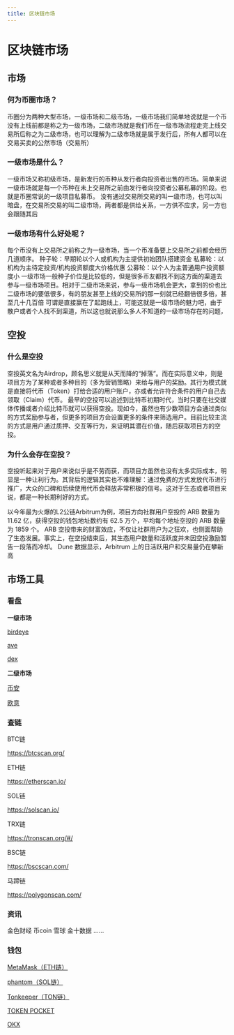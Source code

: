 ```yaml
---
title: 区块链市场
---
```


# 区块链市场

## 市场
### 何为币圈市场？
币圈分为两种大型市场，一级市场和二级市场，一级市场我们简单地说就是一个币没有上线前都是称之为一级市场，二级市场就是我们币在一级市场流程走完上线交易所后称之为二级市场，也可以理解为二级市场就是属于发行后，所有人都可以在交易买卖的公然市场（交易所）

### 一级市场是什么？

一级市场又称初级市场，是新发行的币种从发行者向投资者出售的市场。简单来说一级市场就是每一个币种在未上交易所之前由发行者向投资者公募私募的阶段。也就是币圈常说的一级项目私募币。
没有通过交易所交易的叫一级市场，也可以叫暗盘，在交易所交易的叫二级市场，两者都是供给关系，一方供不应求，另一方也会跟随其后

### 一级市场有什么好处呢？

每个币没有上交易所之前称之为一级市场，当一个币准备要上交易所之前都会经历几道顺序。
种子轮：早期轮以个人或机构为主提供初始团队搭建资金
私募轮：以机构为主待定投资/机构投资额度大价格优惠
公募轮：以个人为主普通用户投资额度小
一级市场一般种子价位是比较低的，但是很多币友都找不到这方面的渠道去参与一级市场项目。相对于二级市场来说，参与一级市场机会更大，拿到的价也比二级市场的要低很多，有的朋友甚至上线的交易所的那一刻就已经翻倍很多倍，甚至几十几百倍
可谓是直接赢在了起跑线上，可能这就是一级市场的魅力吧，由于散户或者个人找不到渠道，所以这也就说那么多人不知道的一级市场存在的问题，

## 空投

### 什么是空投
空投英文名为Airdrop，顾名思义就是从天而降的“掉落”。而在实际意义中，则是项目方为了某种或者多种目的（多为营销策略）来给与用户的奖励。其行为模式就是直接将代币（Token）打给合适的用户账户，亦或者允许符合条件的用户自己去领取（Claim）代币。
最早的空投可以追述到比特币初期时代，当时只要在社交媒体传播或者介绍比特币就可以获得空投。现如今，虽然也有少数项目方会通过类似的方式奖励参与者，但更多的项目方会设置更多的条件来筛选用户。目前比较主流的方式是用户通过质押、交互等行为，来证明其潜在价值，随后获取项目方的空投。
### 为什么会存在空投？
空投听起来对于用户来说似乎是不劳而获，而项目方虽然也没有太多实际成本，明显是一种让利行为。其背后的逻辑其实也不难理解：通过免费的方式发放代币进行推广，大众的口碑和后续使用代币会释放非常积极的信号。这对于生态或者项目来说，都是一种长期利好的方式。

以今年最为火爆的L2公链Arbitrum为例，项目方向社群用户空投的 ARB 数量为 11.62 亿，获得空投的钱包地址数约有 62.5 万个，平均每个地址空投的 ARB 数量为 1859 个。 ARB 空投带来的财富效应，不仅让社群用户为之狂欢，也侧面帮助了生态发展。事实上，在空投结束后，其生态用户数量和活跃度并未因空投激励暂告一段落而冷却。 Dune 数据显示，Arbitrum 上的日活跃用户和交易量仍在攀新高

## 市场工具

### 看盘

**一级市场**

[birdeye](https://birdeye.so/)

[ave](https://ave.ai/)

[dex](https://dexscreener.com/)

**二级市场**

[币安](https://accounts.suitechsui.io/register?ref=583886376)

[欧意](https://ouxyi.space/join/89852409)

### 查链

BTC链

https://btcscan.org/

ETH链

https://etherscan.io/

SOL链

https://solscan.io/

TRX链

https://tronscan.org/#/

BSC链

https://bscscan.com/

马蹄链

https://polygonscan.com/

### 资讯

金色财经
币coin
雪球
金十数据
......

### 钱包

[MetaMask（ETH链）](https://metamask.io/)

[phantom（SOL链）](https://phantom.app/)

[Tonkeeper（TON链）](https://tonkeeper.com/)

[TOKEN POCKET](https://www.tokenpocket.pro/)

[OKX](https://www.okx.com/zh-hans/web3)
